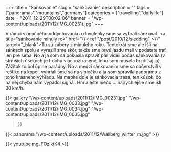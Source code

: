 +++
title = "Sánkovanie"
slug = "sankovanie"
description = ""
tags = ["panoramas","mountains","germany"]
categories = ["travelling","dailylife"]
date = "2011-12-29T00:02:06"
banner = "/wp-content/uploads/2011/12/IMG_00231t.jpg"
+++

V rámci vianočného oddychovania a dovolenky sme sa vybrali sánkovať. <a title="sánkovanie minulý rok" href="{{< ref "/post/2010/12/sledding" >}}"
target="_blank">Tu sú zábery</a> z minulého roku. Tentokrát sme ale išli na sánkach spolu a
vyrazili sme skôr, takže sme prvú jazdu mali v podstate trať len pre seba. No a ja som sa pokúsila
spraviť pár videií počas sánkovania (v strmších úsekoch je trochu viac roztrasené, lebo som musela
brzdiť aj ja). Zážitok to bol úplne parádny. No a medzi sánkovaním sme sa občerstvili v reštike na
kopci, vyhriali sme sa na slniečku a ja som spravila panorámu z toho krásneho výhľadu. Na mapke
dole je sánkovacia trasa, ten kúsok, čo na nej chýba nám vypadol signál. Hm a ešte niečo ...
najrýchlejšie sme išli 30 km/h.

{{< gallery
    "/wp-content/uploads/2011/12/IMG_00231.jpg"
    "/wp-content/uploads/2011/12/IMG_0033.jpg"
    "/wp-content/uploads/2011/12/IMG_0034.jpg"
    "/wp-content/uploads/2011/12/IMG_0035.jpg"
>}}

{{< panorama "/wp-content/uploads/2011/12/Wallberg_winter_m.jpg"  >}}

{{< youtube mg_FOzIktK4 >}}
